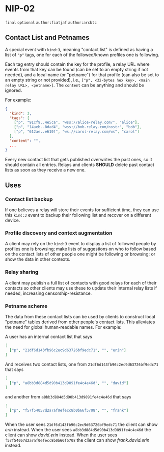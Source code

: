 # NIP-02

`final` `optional` `author:fiatjaf` `author:arcbtc`

## Contact List and Petnames

A special event with `kind:3`, meaning "contact list" is defined as having a list of `"p"` tags, one for each of the followed/known profiles one is following.

Each tag entry should contain the key for the profile, a relay URL where events from that key can be found (can be set to an empty string if not needed), and a local name (or "petname") for that profile (can also be set to an empty string or not provided), i.e., `["p", <32-bytes hex key>, <main relay URL>, <petname>]`.
The `content` can be anything and should be ignored.

For example:

```json
{
  "kind": 3,
  "tags": [
    ["p", "91cf9..4e5ca", "wss://alice-relay.com/", "alice"],
    ["p", "14aeb..8dad4", "wss://bob-relay.com/nostr", "bob"],
    ["p", "612ae..e610f", "ws://carol-relay.com/ws", "carol"]
  ],
  "content": "",
  ...
}
```

Every new contact list that gets published overwrites the past ones, so it should contain all entries.
Relays and clients **SHOULD** delete past contact lists as soon as they receive a new one.

## Uses

### Contact list backup

If one believes a relay will store their events for sufficient time, they can use this `kind:3` event to backup their following list and recover on a different device.

### Profile discovery and context augmentation

A client may rely on the `kind:3` event to display a list of followed people by profiles one is browsing; make lists of suggestions on who to follow based on the contact lists of other people one might be following or browsing; or show the data in other contexts.

### Relay sharing

A client may publish a full list of contacts with good relays for each of their contacts so other clients may use these to update their internal relay lists if needed, increasing censorship-resistance.

### Petname scheme

The data from these contact lists can be used by clients to construct local ["petname"](http://www.skyhunter.com/marcs/petnames/IntroPetNames.html) tables derived from other people's contact lists. This alleviates the need for global human-readable names. For example:

A user has an internal contact list that says

```json
[
  ["p", "21df6d143fb96c2ec9d63726bf9edc71", "", "erin"]
]
```

And receives two contact lists, one from `21df6d143fb96c2ec9d63726bf9edc71` that says

```json
[
  ["p", "a8bb3d884d5d90b413d9891fe4c4e46d", "", "david"]
]
```

and another from `a8bb3d884d5d90b413d9891fe4c4e46d` that says

```json
[
  ["p", "f57f54057d2a7af0efecc8b0b66f5708", "", "frank"]
]
```

When the user sees `21df6d143fb96c2ec9d63726bf9edc71` the client can show _erin_ instead.
When the user sees `a8bb3d884d5d90b413d9891fe4c4e46d` the client can show _david.erin_ instead.
When the user sees `f57f54057d2a7af0efecc8b0b66f5708` the client can show _frank.david.erin_ instead.
